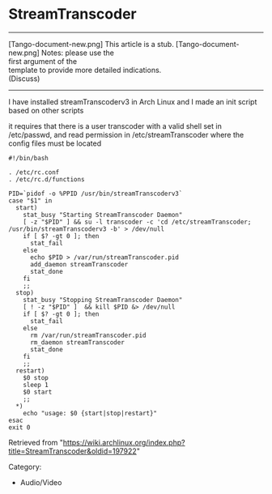 StreamTranscoder
================

  ------------------------ ------------------------ ------------------------
  [Tango-document-new.png] This article is a stub.  [Tango-document-new.png]
                           Notes: please use the    
                           first argument of the    
                           template to provide more 
                           detailed indications.    
                           (Discuss)                
  ------------------------ ------------------------ ------------------------

I have installed streamTranscoderv3 in Arch Linux and I made an init
script based on other scripts

it requires that there is a user transcoder with a valid shell set in
/etc/passwd, and read permission in /etc/streamTranscoder where the
config files must be located

    #!/bin/bash

    . /etc/rc.conf
    . /etc/rc.d/functions

    PID=`pidof -o %PPID /usr/bin/streamTranscoderv3`
    case "$1" in
      start)
        stat_busy "Starting StreamTranscoder Daemon"
        [ -z "$PID" ] && su -l transcoder -c 'cd /etc/streamTranscoder; /usr/bin/streamTranscoderv3 -b' > /dev/null
        if [ $? -gt 0 ]; then
          stat_fail
        else
          echo $PID > /var/run/streamTranscoder.pid
          add_daemon streamTranscoder
          stat_done
        fi
        ;;
      stop)
        stat_busy "Stopping StreamTranscoder Daemon"
        [ ! -z "$PID" ]  && kill $PID &> /dev/null
        if [ $? -gt 0 ]; then
          stat_fail
        else
          rm /var/run/streamTranscoder.pid
          rm_daemon streamTranscoder
          stat_done
        fi
        ;;
      restart)
        $0 stop
        sleep 1
        $0 start
        ;;
      *)
        echo "usage: $0 {start|stop|restart}"
    esac
    exit 0

Retrieved from
"https://wiki.archlinux.org/index.php?title=StreamTranscoder&oldid=197922"

Category:

-   Audio/Video
